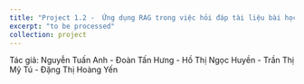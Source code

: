 ```yaml
---
title: "Project 1.2 -  Ứng dụng RAG trong việc hỏi đáp tài liệu bài học AIO"
excerpt: "to be processed"
collection: project
---
```


Tác giả: Nguyễn Tuấn Anh - Đoàn Tấn Hưng - Hồ Thị Ngọc Huyền - Trần Thị Mỹ Tú - Đặng Thị Hoàng Yến
